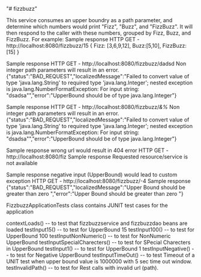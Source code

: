 "# fizzbuzz" 

This service consumes an upper boundry as a path parameter, and determine which numbers would print "Fizz", "Buzz", and "FizzBuzz".
It will then respond to the caller with these numbers, grouped by Fizz, Buzz, and FizzBuzz. For example:
Sample response
HTTP GET - http://localhost:8080/fizzbuzz/15
{
  Fizz: [3,6,9,12],
  Buzz:[5,10],
  FizzBuzz:[15]
}

Sample response
HTTP GET - http://localhost:8080/fizzbuzz/dadsd 
Non integer path parameters will result in an error.
{"status":"BAD_REQUEST","localizedMessage":"Failed to convert value of type 'java.lang.String' to required type 'java.lang.Integer'; 
nested exception is java.lang.NumberFormatException: For input string: \"dsadsa\"","error":"UpperBound should be of type java.lang.Integer"}

Sample response
HTTP GET - http://localhost:8080/fizzbuzz/*&%*
Non integer path parameters will result in an error.
{"status":"BAD_REQUEST","localizedMessage":"Failed to convert value of type 'java.lang.String' to required type 'java.lang.Integer'; 
nested exception is java.lang.NumberFormatException: For input string: \"dsadsa\"","error":"UpperBound should be of type java.lang.Integer"}


Sample response
wrong url would result in 404 error
HTTP GET - http://localhost:8080/fiz
Sample response
Requested resource/service is not available


Sample response
negative input (UpperBound) would lead to custom exception
HTTP GET - http://localhost:8080/fizzbuzz/-4
Sample response
{"status":"BAD_REQUEST","localizedMessage":"Upper Bound should be greater than zero ","error":"Upper Bound should be greater than zero "}


FizzbuzzApplicationTests class contains JUNIT test cases for the application

contextLoads()  -- to test that fizzbuzzservice and fizzbuzzdao beans are loaded 
testInput15() -- to test for UpperBound 15
testInput100() -- to test for UpperBound 100
testInputNonNumeric() -- to test for NonNumeric UpperBound
testInputSpecialCharecters() -- to test for SPecial Charecters in UpperBound
testInput1() -- to test for UpperBound 1
testInputNegative() -- to test for Negative UpperBound
testInputTimeOut() -- to test Timeout of a UNIT test when upper bound value is 1000000 with 5 sec time out window.
testInvalidPath() -- to test for Rest calls with invalid url (path).

